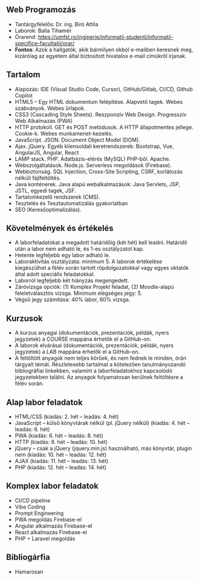 ## Web Programozás
* Tantárgyfelelős: Dr. ing. Biró Attila
* Laborok: Balla Tihamér
* Órarend: https://umfst.ro/inginerie/informatii-studenti/informatii-specifice-facultatii/orar/
* **Fontos**: Azok a hallgatók, akik bármilyen okból e-mailben keresnek meg, kizárólag az egyetem által biztosított hivatalos e-mail címükről írjanak.

## Tartalom
* Alapozás: IDE (Visual Studio Code, Cursor), GitHub/Gitlab, CI/CD, Github Copilot 
* HTML5 – Egy HTML dokumentum felépítése. Alapvető tagek. Webes szabványok. Webes űrlapok.
* CSS3 (Cascading Style Sheets). Reszponzív Web Design. Progresszív Web Alkalmazás (PWA)
* HTTP protokoll. GET és POST metódusok. A HTTP állapotmentes jellege. Cookie-k. Webes munkamenet-kezelés.
* JavaScript. JSON. Document Object Model (DOM).
* Ajax. jQuery. Egyéb kliensoldali keretrendszerek: Bootstrap, Vue, AngularJS, Angular, React
* LAMP stack. PHP. Adatbázis-elérés (MySQL) PHP-ből. Apache.
* Webszolgáltatások. Node.js. Serverless megoldások (Firebase).
* Webbiztonság. SQL Injection, Cross-Site Scripting, CSRF, korlátozás nélküli fájlfeltöltés.
* Java konténerek. Java alapú webalkalmazások: Java Servlets, JSP, JSTL, egyedi tagek, JSF.
* Tartalomkezelő rendszerek (CMS).
* Tesztelés és Tesztautomatizálás gyakorlatban
* SEO (Keresőoptimalizálás).

## Követelmények és értékelés
* A laborfeladatokat a megadott határidőig (két hét) kell leadni. Határidő után a labor nem adható le, és 1-es osztályzatot kap.
* Hetente legfeljebb egy labor adható le.
* Laboraktivitás osztályzata: minimum 5. A laborok értékelése kiegészülhet a félév során tartott röpdolgozatokkal vagy egyes oktatók által adott speciális feladatokkal.
* Laborról legfeljebb két hiányzás megengedett.
* Záróvizsga opciók: (1) Komplex Projekt feladat, (2) Moodle-alapú feleletválasztós vizsga. Minimum elégséges jegy: 5.
* Végső jegy számítása: 40% labor, 60% vizsga.

## Kurzusok
* A kurzus anyagai (dokumentációk, prezentációk, példák, nyers jegyzetek) a COURSE mappána érhetők el a GitHub-on.
* A laborok elvárásai (dokumentációk, prezentációk, példák, nyers jegyzetek) a LAB mappána érhetők el a GitHub-on.
* A feltöltött anyagok nem teljes körűek, és nem fednek le minden, órán tárgyalt témát. Részletesebb tartalmat a kötelezően tanulmányozandó bibliográfiai linkekben, valamint a laborfeladatokhoz kapcsolódó jegyzetekben találni. Az anyagok folyamatosan kerülnek feltöltésre a félév során.

## Alap labor feladatok
* HTML/CSS (kiadás: 2. hét – leadás: 4. hét)
* JavaScript – külső könyvtárak nélkül (pl. jQuery nélkül) (kiadás: 4. hét – leadás: 6. hét)
* PWA (kiadás: 6. hét – leadás: 8. hét)
* HTTP (kiadás: 8. hét – leadás: 10. hét)
* jQuery – csak a jQuery (jquery.min.js) használható, más könyvtár, plugin nem (kiadás: 10. hét – leadás: 12. hét)
* AJAX (kiadás: 11. hét – leadás: 13. hét)
* PHP (kiadás: 12. hét – leadás: 14. hét)

## Komplex labor feladatok
* CI/CD pipeline
* Vibe Coding
* Prompt Engineering
* PWA megoldás Firebase-el
* Angular alkalmazás Firebase-el
* React alkalmazás Firebase-el
* PHP + Laravel megoldás

## Bibliogárfia
* Hamarosan
